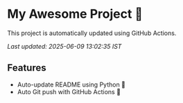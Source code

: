 # My Awesome Project 🚀

This project is automatically updated using GitHub Actions.

_Last updated: 2025-06-09 13:02:35 IST_

## Features
- Auto-update README using Python 🐍
- Auto Git push with GitHub Actions 🤖
